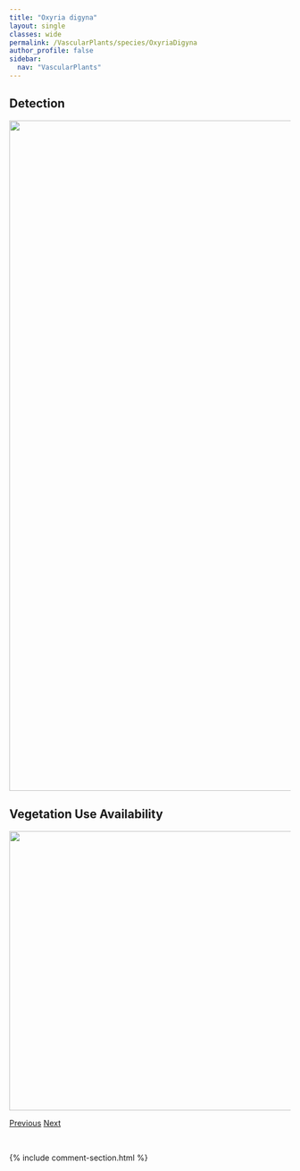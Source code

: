 ```yaml
---
title: "Oxyria digyna"
layout: single
classes: wide
permalink: /VascularPlants/species/OxyriaDigyna
author_profile: false
sidebar:
  nav: "VascularPlants"
---
```


<h2>Detection</h2>

<a href="https://drive.google.com/uc?export=view&id=1zwQlTA-RvPK9oEzQ9AhTSYJ4JfVz5ryx">
<img src="https://drive.google.com/uc?export=view&id=1zwQlTA-RvPK9oEzQ9AhTSYJ4JfVz5ryx" height = "1200" width = "800">
</a>


<h2>Vegetation Use Availability</h2>

<a href="https://drive.google.com/uc?export=view&id=1yDVbS08Y6J1QVO0AKOtYcpvCDfWSp1N3">
<img src="https://drive.google.com/uc?export=view&id=1yDVbS08Y6J1QVO0AKOtYcpvCDfWSp1N3" height = "500" width = "1000">
</a>


<a href="/DevelopmentWebsite/VascularPlants/species/OxybasisSalina" class="pagination--pager" title="Oxybasis salina">Previous</a> <a href="/DevelopmentWebsite/VascularPlants/species/OxytropisBorealis" class="pagination--pager" title="Oxytropis borealis">Next</a>

<p>&nbsp;</p>

{% include comment-section.html %}
